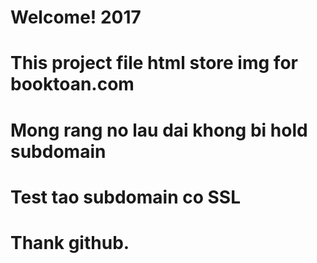 # Welcome! 2017
# This project file html store img for booktoan.com
# Mong rang no lau dai khong bi hold subdomain
# Test tao subdomain co SSL
# Thank github.

